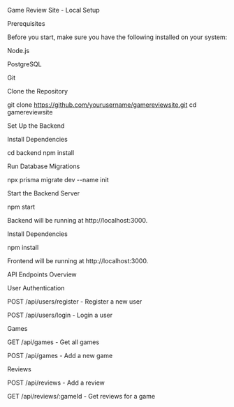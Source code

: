 Game Review Site - Local Setup

Prerequisites

Before you start, make sure you have the following installed on your system:

Node.js 

PostgreSQL

Git

 Clone the Repository

git clone https://github.com/yourusername/gamereviewsite.git
cd gamereviewsite

 Set Up the Backend

Install Dependencies

cd backend
npm install

Run Database Migrations

npx prisma migrate dev --name init

Start the Backend Server

npm start

Backend will be running at http://localhost:3000.



Install Dependencies

npm install


Frontend will be running at http://localhost:3000.


 API Endpoints Overview

User Authentication

POST /api/users/register - Register a new user

POST /api/users/login - Login a user

Games

GET /api/games - Get all games

POST /api/games - Add a new game

Reviews

POST /api/reviews - Add a review

GET /api/reviews/:gameId - Get reviews for a game

